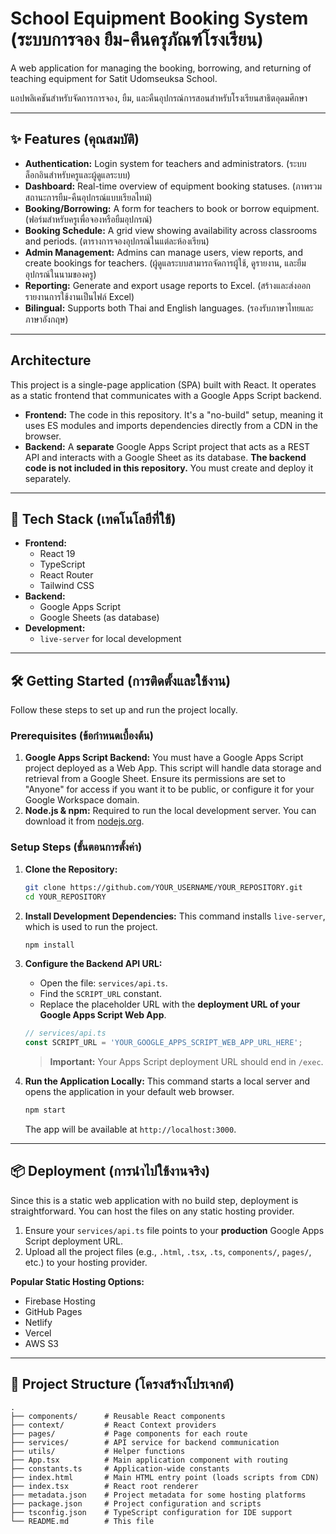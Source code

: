 # School Equipment Booking System (ระบบการจอง ยืม-คืนครุภัณฑ์โรงเรียน)

A web application for managing the booking, borrowing, and returning of teaching equipment for Satit Udomseuksa School.

แอปพลิเคชันสำหรับจัดการการจอง, ยืม, และคืนอุปกรณ์การสอนสำหรับโรงเรียนสาธิตอุดมศึกษา

---

## ✨ Features (คุณสมบัติ)

-   **Authentication:** Login system for teachers and administrators. (ระบบล็อกอินสำหรับครูและผู้ดูแลระบบ)
-   **Dashboard:** Real-time overview of equipment booking statuses. (ภาพรวมสถานะการยืม-คืนอุปกรณ์แบบเรียลไทม์)
-   **Booking/Borrowing:** A form for teachers to book or borrow equipment. (ฟอร์มสำหรับครูเพื่อจองหรือยืมอุปกรณ์)
-   **Booking Schedule:** A grid view showing availability across classrooms and periods. (ตารางการจองอุปกรณ์ในแต่ละห้องเรียน)
-   **Admin Management:** Admins can manage users, view reports, and create bookings for teachers. (ผู้ดูแลระบบสามารถจัดการผู้ใช้, ดูรายงาน, และยืมอุปกรณ์ในนามของครู)
-   **Reporting:** Generate and export usage reports to Excel. (สร้างและส่งออกรายงานการใช้งานเป็นไฟล์ Excel)
-   **Bilingual:** Supports both Thai and English languages. (รองรับภาษาไทยและภาษาอังกฤษ)

---

## Architecture

This project is a single-page application (SPA) built with React. It operates as a static frontend that communicates with a Google Apps Script backend.

-   **Frontend:** The code in this repository. It's a "no-build" setup, meaning it uses ES modules and imports dependencies directly from a CDN in the browser.
-   **Backend:** A **separate** Google Apps Script project that acts as a REST API and interacts with a Google Sheet as its database. **The backend code is not included in this repository.** You must create and deploy it separately.

---

## 🚀 Tech Stack (เทคโนโลยีที่ใช้)

-   **Frontend:**
    -   React 19
    -   TypeScript
    -   React Router
    -   Tailwind CSS
-   **Backend:**
    -   Google Apps Script
    -   Google Sheets (as database)
-   **Development:**
    -   `live-server` for local development

---

## 🛠️ Getting Started (การติดตั้งและใช้งาน)

Follow these steps to set up and run the project locally.

### Prerequisites (ข้อกำหนดเบื้องต้น)

1.  **Google Apps Script Backend:** You must have a Google Apps Script project deployed as a Web App. This script will handle data storage and retrieval from a Google Sheet. Ensure its permissions are set to "Anyone" for access if you want it to be public, or configure it for your Google Workspace domain.
2.  **Node.js & npm:** Required to run the local development server. You can download it from [nodejs.org](https://nodejs.org/).

### Setup Steps (ขั้นตอนการตั้งค่า)

1.  **Clone the Repository:**
    ```bash
    git clone https://github.com/YOUR_USERNAME/YOUR_REPOSITORY.git
    cd YOUR_REPOSITORY
    ```

2.  **Install Development Dependencies:**
    This command installs `live-server`, which is used to run the project.
    ```bash
    npm install
    ```

3.  **Configure the Backend API URL:**
    -   Open the file: `services/api.ts`.
    -   Find the `SCRIPT_URL` constant.
    -   Replace the placeholder URL with the **deployment URL of your Google Apps Script Web App**.
    ```typescript
    // services/api.ts
    const SCRIPT_URL = 'YOUR_GOOGLE_APPS_SCRIPT_WEB_APP_URL_HERE';
    ```
    > **Important:** Your Apps Script deployment URL should end in `/exec`.

4.  **Run the Application Locally:**
    This command starts a local server and opens the application in your default web browser.
    ```bash
    npm start
    ```
    The app will be available at `http://localhost:3000`.

---

## 📦 Deployment (การนำไปใช้งานจริง)

Since this is a static web application with no build step, deployment is straightforward. You can host the files on any static hosting provider.

1.  Ensure your `services/api.ts` file points to your **production** Google Apps Script deployment URL.
2.  Upload all the project files (e.g., `.html`, `.tsx`, `.ts`, `components/`, `pages/`, etc.) to your hosting provider.

**Popular Static Hosting Options:**
-   Firebase Hosting
-   GitHub Pages
-   Netlify
-   Vercel
-   AWS S3

---

## 📂 Project Structure (โครงสร้างโปรเจกต์)

```
.
├── components/      # Reusable React components
├── context/         # React Context providers
├── pages/           # Page components for each route
├── services/        # API service for backend communication
├── utils/           # Helper functions
├── App.tsx          # Main application component with routing
├── constants.ts     # Application-wide constants
├── index.html       # Main HTML entry point (loads scripts from CDN)
├── index.tsx        # React root renderer
├── metadata.json    # Project metadata for some hosting platforms
├── package.json     # Project configuration and scripts
├── tsconfig.json    # TypeScript configuration for IDE support
└── README.md        # This file
```
